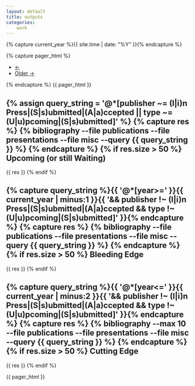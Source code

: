 ```yaml
---
layout: default
title: outputs
categories: 
    work
---
```

{% capture current_year %}{{ site.time | date: "%Y" }}{% endcapture %}

{% capture pager_html %}
<nav>
  <ul class="pager">
    <li class="disabled"><a href="#"><span aria-hidden="true">&larr;</span></a></li>
    <li><a href="outputss.html">Older <span aria-hidden="true">&rarr;</span></a></li>
  </ul>
</nav>
{% endcapture %}
{{ pager_html }}

{% assign query_string = '@*[publisher ~= (I|i)n Press|(S|s)ubmitted|(A|a)ccepted || type ~= (U|u)pcoming|(S|s)ubmitted]' %}
{% capture res %}
{% bibliography --file publications --file presentations --file misc --query {{ query_string }} %}
{% endcapture %}
{% if res.size > 50 %}
Upcoming (or still Waiting) 
-----------------------------
{{ res }}
{% endif %}


{% capture query_string %}{{ '@*[year>=' }}{{ current_year | minus:1 }}{{ '&& publisher !~ (I|i)n Press|(S|s)ubmitted|(A|a)ccepted && type !~ (U|u)pcoming|(S|s)ubmitted]' }}{% endcapture %}
{% capture res %}
{% bibliography --file publications --file presentations --file misc --query {{ query_string }} %}
{% endcapture %}
{% if res.size > 50 %}
Bleeding Edge
-------------
{{ res }}
{% endif %}


{% capture query_string %}{{ '@*[year<=' }}{{ current_year | minus:2 }}{{ '&& publisher !~ (I|i)n Press|(S|s)ubmitted|(A|a)ccepted && type !~ (U|u)pcoming|(S|s)ubmitted]' }}{% endcapture %}
{% capture res %}
{% bibliography --max 10 --file publications --file presentations --file misc --query {{ query_string }} %}
{% endcapture %}
{% if res.size > 50 %}
Cutting Edge
------------
{{ res }}
{% endif %}

{{ pager_html }}
